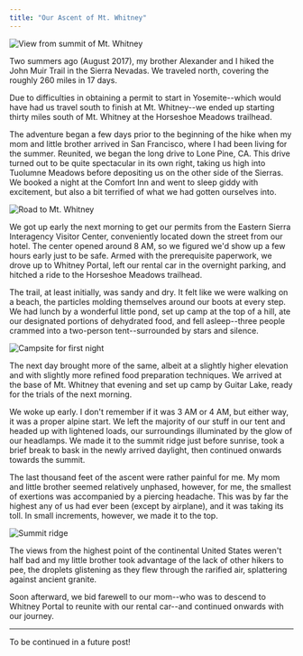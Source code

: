 ```yaml
---
title: "Our Ascent of Mt. Whitney"
---
```


![View from summit of Mt. Whitney](./public/view-from-whitney.jpg)

Two summers ago (August 2017), my brother Alexander and I hiked the John Muir Trail in the Sierra Nevadas. We traveled north, covering the roughly 260 miles in 17 days.

Due to difficulties in obtaining a permit to start in Yosemite--which would have had us travel south to finish at Mt. Whitney--we ended up starting thirty miles south of Mt. Whitney at the Horseshoe Meadows trailhead.

The adventure began a few days prior to the beginning of the hike when my mom and little brother arrived in San Francisco, where I had been living for the summer. Reunited, we began the long drive to Lone Pine, CA. This drive turned out to be quite spectacular in its own right, taking us high into Tuolumne Meadows before depositing us on the other side of the Sierras. We booked a night at the Comfort Inn and went to sleep giddy with excitement, but also a bit terrified of what we had gotten ourselves into.

![Road to Mt. Whitney](./public/whitney-road.jpg)

We got up early the next morning to get our permits from the Eastern Sierra Interagency Visitor Center, conveniently located down the street from our hotel. The center opened around 8 AM, so we figured we'd show up a few hours early just to be safe. Armed with the prerequisite paperwork, we drove up to Whitney Portal, left our rental car in the overnight parking, and hitched a ride to the Horseshoe Meadows trailhead.

The trail, at least initially, was sandy and dry. It felt like we were walking on a beach, the particles molding themselves around our boots at every step. We had lunch by a wonderful little pond, set up camp at the top of a hill, ate our designated portions of dehydrated food, and fell asleep--three people crammed into a two-person tent--surrounded by stars and silence.

![Campsite for first night](./public/first-night-tent.jpg)

The next day brought more of the same, albeit at a slightly higher elevation and with slightly more refined food preparation techniques. We arrived at the base of Mt. Whitney that evening and set up camp by Guitar Lake, ready for the trials of the next morning.

We woke up early. I don't remember if it was 3 AM or 4 AM, but either way, it was a proper alpine start. We left the majority of our stuff in our tent and headed up with lightened loads, our surroundings illuminated by the glow of our headlamps. We made it to the summit ridge just before sunrise, took a brief break to bask in the newly arrived daylight, then continued onwards towards the summit.

The last thousand feet of the ascent were rather painful for me. My mom and little brother seemed relatively unphased, however, for me, the smallest of exertions was accompanied by a piercing headache. This was by far the highest any of us had ever been (except by airplane), and it was taking its toll. In small increments, however, we made it to the top.

![Summit ridge](./public/summit-ridge.jpg)

The views from the highest point of the continental United States weren't half bad and my little brother took advantage of the lack of other hikers to pee, the droplets glistening as they flew through the rarified air, splattering against ancient granite.

Soon afterward, we bid farewell to our mom--who was to descend to Whitney Portal to reunite with our rental car--and continued onwards with our journey.

---

To be continued in a future post!
